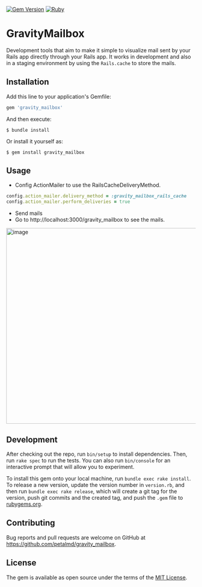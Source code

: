 [![Gem Version](https://badge.fury.io/rb/gravity_mailbox.svg)](https://badge.fury.io/rb/gravity_mailbox)
[![Ruby](https://github.com/petalmd/gravity_mailbox/actions/workflows/main.yml/badge.svg)](https://github.com/petalmd/gravity_mailbox/actions/workflows/main.yml)

# GravityMailbox

Development tools that aim to make it simple to visualize mail sent by your Rails app directly through your Rails app.
It works in development and also in a staging environment by using the `Rails.cache` to store the mails.

## Installation

Add this line to your application's Gemfile:

```ruby
gem 'gravity_mailbox'
```

And then execute:

    $ bundle install

Or install it yourself as:

    $ gem install gravity_mailbox

## Usage

* Config ActionMailer to use the RailsCacheDeliveryMethod.

```ruby
config.action_mailer.delivery_method = :gravity_mailbox_rails_cache
config.action_mailer.perform_deliveries = true
```

* Send mails
* Go to http://localhost:3000/gravity_mailbox to see the mails.

<img width="520" alt="image" src="https://user-images.githubusercontent.com/7858787/201705867-74888ae2-fa6d-4678-a911-134ae5527100.png">

## Development

After checking out the repo, run `bin/setup` to install dependencies. Then, run `rake spec` to run the tests. You can also run `bin/console` for an interactive prompt that will allow you to experiment.

To install this gem onto your local machine, run `bundle exec rake install`. To release a new version, update the version number in `version.rb`, and then run `bundle exec rake release`, which will create a git tag for the version, push git commits and the created tag, and push the `.gem` file to [rubygems.org](https://rubygems.org).

## Contributing

Bug reports and pull requests are welcome on GitHub at https://github.com/petalmd/gravity_mailbox.

## License

The gem is available as open source under the terms of the [MIT License](https://opensource.org/licenses/MIT).
